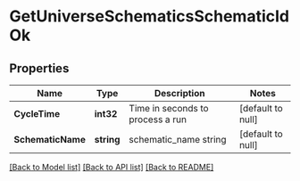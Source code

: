 # GetUniverseSchematicsSchematicIdOk

## Properties
Name | Type | Description | Notes
------------ | ------------- | ------------- | -------------
**CycleTime** | **int32** | Time in seconds to process a run | [default to null]
**SchematicName** | **string** | schematic_name string | [default to null]

[[Back to Model list]](../README.md#documentation-for-models) [[Back to API list]](../README.md#documentation-for-api-endpoints) [[Back to README]](../README.md)


